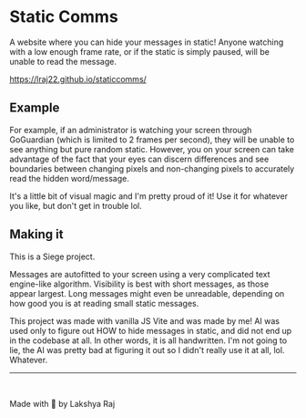 # Static Comms

A website where you can hide your messages in static! Anyone watching with a low enough frame rate, or if the static is simply paused, will be unable to read the message.

https://lraj22.github.io/staticcomms/

## Example

For example, if an administrator is watching your screen through GoGuardian (which is limited to 2 frames per second), they will be unable to see anything but pure random static. However, you on your screen can take advantage of the fact that your eyes can discern differences and see boundaries between changing pixels and non-changing pixels to accurately read the hidden word/message.

It's a little bit of visual magic and I'm pretty proud of it! Use it for whatever you like, but don't get in trouble lol.

## Making it

This is a Siege project.

Messages are autofitted to your screen using a very complicated text engine-like algorithm. Visibility is best with short messages, as those appear largest. Long messages might even be unreadable, depending on how good you is at reading small static messages.

This project was made with vanilla JS Vite and was made by me! AI was used only to figure out HOW to hide messages in static, and did not end up in the codebase at all. In other words, it is all handwritten. I'm not going to lie, the AI was pretty bad at figuring it out so I didn't really use it at all, lol. Whatever.

<hr><br>

Made with 💖 by Lakshya Raj
